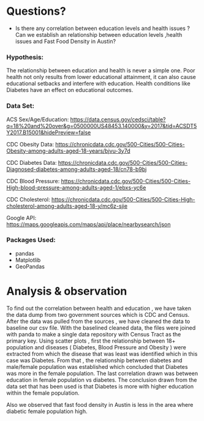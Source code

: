 # Questions?
* Is there any correlation between education levels and health issues ?
  Can we establish an relationship between education levels ,health issues and Fast Food Density in Austin?
### Hypothesis:
The relationship between education and health is never a simple one. Poor health not only results from lower educational attainment, it can also cause educational setbacks and interfere with education. Health conditions like Diabetes have an effect on educational outcomes.

### Data Set:

ACS Sex/Age/Education: https://data.census.gov/cedsci/table?q=18%20and%20over&g=0500000US48453.140000&y=2017&tid=ACSDT5Y2017.B15001&hidePreview=false

CDC Obesity Data: https://chronicdata.cdc.gov/500-Cities/500-Cities-Obesity-among-adults-aged-18-years/bjvu-3y7d

CDC Diabetes Data: https://chronicdata.cdc.gov/500-Cities/500-Cities-Diagnosed-diabetes-among-adults-aged-18/cn78-b9bj

CDC Blood Pressure: https://chronicdata.cdc.gov/500-Cities/500-Cities-High-blood-pressure-among-adults-aged-1/ebxs-yc6e

CDC Cholesterol: https://chronicdata.cdc.gov/500-Cities/500-Cities-High-cholesterol-among-adults-aged-18-y/mc6z-sjie

Google API: https://maps.googleapis.com/maps/api/place/nearbysearch/json 



### Packages Used:
* pandas 
* Matplotlib
* GeoPandas

# Analysis & observation

To find out the correlation between health and education , we have taken the data dump from two government sources which is CDC and Census. After the data was pulled from the sources , we have cleaned the data to baseline our csv file.
With the baselined cleaned data, the files were joined with panda to make a single data repository with Census Tract as the primary key.
Using scatter plots , first the relationship between 18+ population and diseases ( Diabetes, Blood Pressure and Obesity ) were extracted from which the disease that was least was identified which in this case was Diabetes. From that , the relationship between diabetes and male/female population was established which concluded that Diabetes was more in the female population. The last correlation drawn was between education in female population  vs diabetes.
The conclusion drawn from the data set that has been used is that Diabetes is more with higher education within the female population.

Also we observed that fast food density in Austin is less in the area where diabetic female  population high. 


